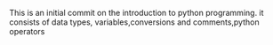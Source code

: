 This is an initial commit on the introduction to python programming. it consists of data types, variables,conversions and comments,python operators
